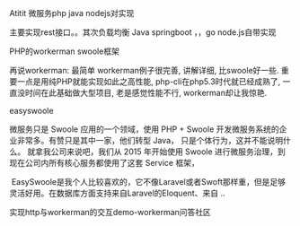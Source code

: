 Atitit 微服务php java nodejs对实现

主要实现rest接口。。其次负载均衡
Java springboot ，，go node.js自带实现

PHP的workerman swoole框架 


再说workerman: 最简单
workerman例子很完善, 讲解详细, 比swoole好一些. 重要一点是用纯PHP就能实现如此之高性能, php-cli在php5.3时代就已经成熟了, 一直没时间在此基础做大型项目, 老是感觉性能不行, workerman却让我惊艳.

easyswoole
 



微服务只是 Swoole 应用的一个领域，使用 PHP + Swoole 开发微服务系统的企业非常多。有赞只是其中一家，他们转型 Java， 只是个体行为，这并不能说明什么。
就拿我公司来说吧，我们从 2015 年开始使用 Swoole 进行微服务治理，到现在公司内所有核心服务都使用了这套 Service 框架，

 EasySwoole是我个人比较喜欢的，它不像Laravel或者Swoft那样重，但是足够灵活好用。在数据库方面支持来自Laravel的Eloquent、来自 ..



实现http与workerman的交互demo-workerman问答社区
